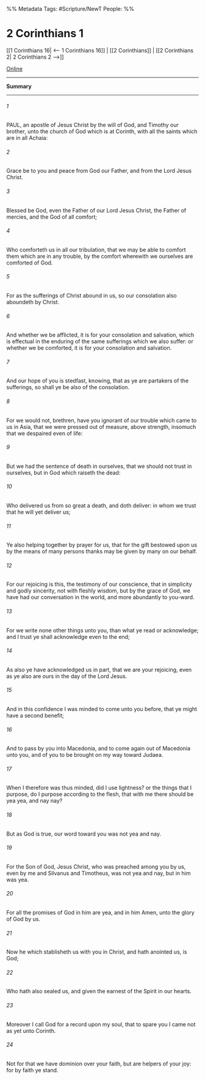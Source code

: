 %% Metadata
Tags: #Scripture/NewT
People: 
%%
# 2 Corinthians 1
[[1 Corinthians 16| <-- 1 Corinthians 16]] | [[2 Corinthians]] | [[2 Corinthians 2| 2 Corinthians 2 -->]]

[Online](https://churchofjesuschrist.org/study/scriptures/nt/2-cor/1?lang=eng)

---
__Summary__



---
###### 1
PAUL, an apostle of Jesus Christ by the will of God, and Timothy our brother, unto the church of God which is at Corinth, with all the saints which are in all Achaia:
###### 2
Grace be to you and peace from God our Father, and from the Lord Jesus Christ.
###### 3
Blessed be God, even the Father of our Lord Jesus Christ, the Father of mercies, and the God of all comfort;
###### 4
Who comforteth us in all our tribulation, that we may be able to comfort them which are in any trouble, by the comfort wherewith we ourselves are comforted of God.
###### 5
For as the sufferings of Christ abound in us, so our consolation also aboundeth by Christ.
###### 6
And whether we be afflicted, it is for your consolation and salvation, which is effectual in the enduring of the same sufferings which we also suffer: or whether we be comforted, it is for your consolation and salvation.
###### 7
And our hope of you is stedfast, knowing, that as ye are partakers of the sufferings, so shall ye be also of the consolation.
###### 8
For we would not, brethren, have you ignorant of our trouble which came to us in Asia, that we were pressed out of measure, above strength, insomuch that we despaired even of life:
###### 9
But we had the sentence of death in ourselves, that we should not trust in ourselves, but in God which raiseth the dead:
###### 10
Who delivered us from so great a death, and doth deliver: in whom we trust that he will yet deliver us;
###### 11
Ye also helping together by prayer for us, that for the gift bestowed upon us by the means of many persons thanks may be given by many on our behalf.
###### 12
For our rejoicing is this, the testimony of our conscience, that in simplicity and godly sincerity, not with fleshly wisdom, but by the grace of God, we have had our conversation in the world, and more abundantly to you-ward.
###### 13
For we write none other things unto you, than what ye read or acknowledge; and I trust ye shall acknowledge even to the end;
###### 14
As also ye have acknowledged us in part, that we are your rejoicing, even as ye also are ours in the day of the Lord Jesus.
###### 15
And in this confidence I was minded to come unto you before, that ye might have a second benefit;
###### 16
And to pass by you into Macedonia, and to come again out of Macedonia unto you, and of you to be brought on my way toward Judaea.
###### 17
When I therefore was thus minded, did I use lightness? or the things that I purpose, do I purpose according to the flesh, that with me there should be yea yea, and nay nay?
###### 18
But as God is true, our word toward you was not yea and nay.
###### 19
For the Son of God, Jesus Christ, who was preached among you by us, even by me and Silvanus and Timotheus, was not yea and nay, but in him was yea.
###### 20
For all the promises of God in him are yea, and in him Amen, unto the glory of God by us.
###### 21
Now he which stablisheth us with you in Christ, and hath anointed us, is God;
###### 22
Who hath also sealed us, and given the earnest of the Spirit in our hearts.
###### 23
Moreover I call God for a record upon my soul, that to spare you I came not as yet unto Corinth.
###### 24
Not for that we have dominion over your faith, but are helpers of your joy: for by faith ye stand.



